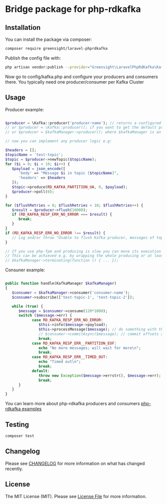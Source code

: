 # Bridge package for php-rdkafka

## Installation

You can install the package via composer:

```bash
composer require greensight/laravel-phprdkafka
```

Publish the config file with:
```bash
php artisan vendor:publish --provider="Greensight\LaravelPhpRdKafka\KafkaServiceProvider" --tag="kafka-config"
```

Now go to config/kafka.php and configure your producers and consumers there.
You typically need one producer/consumer per Kafka Cluster

## Usage


Producer example:

```php

$producer = \Kafka::producer('producer-name'); // returns a configured RdKafka\Producer singleton.
// or $producer = \Kafka::producer(); if you want to get the default producer.
// or $producer = $kafkaManager->producer(); where $kafkaManager is an instance of Greensight\LaravelPhpRdKafka\KafkaManager resolved from the service container.

// now you can implement any producer logic e.g:

$headers = [];
$topicName = 'test-topic';
$topic = $producer->newTopic($topicName);
for ($i = 0; $i < 10; $i++) {
   $payload = json_encode([
      'body' => "Message $i in topic [$topicName]",
      'headers' => $headers
   ]);
   $topic->produce(RD_KAFKA_PARTITION_UA, 0, $payload);
   $producer->poll(0);
}

for ($flushRetries = 0; $flushRetries < 10; $flushRetries++) {
   $result = $producer->flush(10000);
   if (RD_KAFKA_RESP_ERR_NO_ERROR === $result) {
      break;
   }
}
if (RD_KAFKA_RESP_ERR_NO_ERROR !== $result) {
   // Log and/or throw "Unable to flush Kafka producer, messages of topic [$topicName] might be lost.' exception.
}

// If you use php-fpm and producing is slow you can move its execution to the place after response has been sent. 
// This can be achieved e.g. by wrapping the whole producing or at least flushing in it in a "terminating" callback.
// $kafkaManager->terminating(function () { ... });

```

Consuner example:

```php

public function handle(KafkaManager $kafkaManager)
{
   $consumer = $kafkaManager->consumer('consumer-name');
   $consumer->subscribe(['test-topic-1', 'test-topic-2']);

   while (true) {
      $message = $consumer->consume(120*1000);
      switch ($message->err) {
            case RD_KAFKA_RESP_ERR_NO_ERROR:
               $this->info($message->payload);
               $this->processMessage($message); // do something with the message
               // $consumer->commitAsync($message); // commit offsets asynchronously if you set 'enable.auto.commit' => false, in config/kafka.php
               break;
            case RD_KAFKA_RESP_ERR__PARTITION_EOF:
               echo "No more messages; will wait for more\n";
               break;
            case RD_KAFKA_RESP_ERR__TIMED_OUT:
               echo "Timed out\n";
               break;
            default:
               throw new Exception($message->errstr(), $message->err);
               break;
      }
   }
}

```

You can learn more about php-rdkafka producers and consumers [php-rdkafka examples](https://arnaud.le-blanc.net/php-rdkafka-doc/phpdoc/rdkafka.examples.html)

## Testing

```bash
composer test
```

## Changelog

Please see [CHANGELOG](CHANGELOG.md) for more information on what has changed recently.

## License

The MIT License (MIT). Please see [License File](LICENSE.md) for more information.
